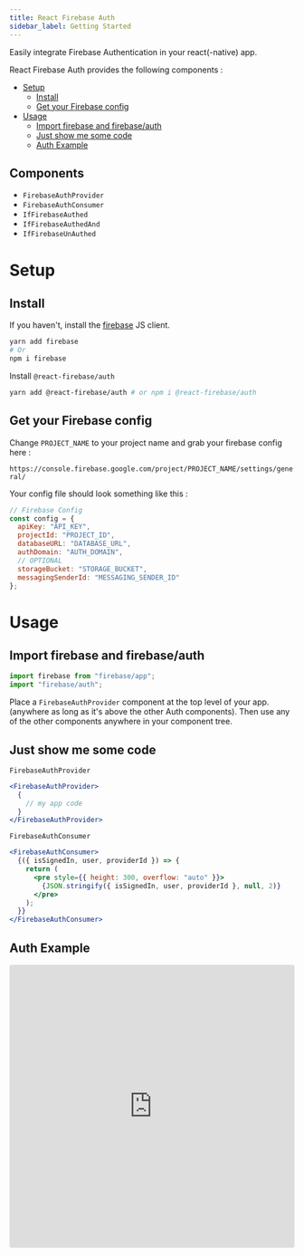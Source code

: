 ```yaml
---
title: React Firebase Auth
sidebar_label: Getting Started
---
```


Easily integrate Firebase Authentication in your react\(-native\) app.

React Firebase Auth provides the following components :

- [Setup](#setup)
  - [Install](#install)
  - [Get your Firebase config](#get-your-firebase-config)
- [Usage](#usage)
  - [Import firebase and firebase/auth](#import-firebase-and-firebaseauth)
  - [Just show me some code](#just-show-me-some-code)
  - [Auth Example](#auth-example)

## Components

* `FirebaseAuthProvider` 
* `FirebaseAuthConsumer` 
* `IfFirebaseAuthed` 
* `IfFirebaseAuthedAnd` 
* `IfFirebaseUnAuthed`


# Setup

## Install

If you haven't, install the [firebase](https://www.npmjs.com/package/firebase) JS client.

```bash
yarn add firebase
# Or 
npm i firebase
```

Install `@react-firebase/auth`

```bash
yarn add @react-firebase/auth # or npm i @react-firebase/auth
```

## Get your Firebase config

Change `PROJECT_NAME` to your project name and grab your firebase config here : 

`https://console.firebase.google.com/project/PROJECT_NAME/settings/general/`

Your config file should look something like this : 

```javascript
// Firebase Config
const config = {
  apiKey: "API_KEY",
  projectId: "PROJECT_ID",
  databaseURL: "DATABASE_URL",
  authDomain: "AUTH_DOMAIN",
  // OPTIONAL
  storageBucket: "STORAGE_BUCKET",
  messagingSenderId: "MESSAGING_SENDER_ID"
};
```


# Usage

## Import firebase and firebase/auth

```javascript
import firebase from "firebase/app";
import "firebase/auth";
```

Place a `FirebaseAuthProvider` component at the top level of your app. \(anywhere as long as it's above the other Auth components\). 
Then use any of the other components anywhere in your component tree.

## Just show me some code

`FirebaseAuthProvider`
```jsx
<FirebaseAuthProvider>
  {
    // my app code
  }
</FirebaseAuthProvider>
```

`FirebaseAuthConsumer`
```jsx
<FirebaseAuthConsumer>
  {({ isSignedIn, user, providerId }) => {
    return (
      <pre style={{ height: 300, overflow: "auto" }}>
        {JSON.stringify({ isSignedIn, user, providerId }, null, 2)}
      </pre>
    );
  }}
</FirebaseAuthConsumer>
```

## Auth Example

<iframe src="https://codesandbox.io/embed/github/rakannimer/react-firebase/tree/master/modules/sandboxes/firebase-auth" style="width:100%; height:500px; border:0; border-radius: 4px; overflow:hidden;" sandbox="allow-modals allow-forms allow-popups allow-scripts allow-same-origin"></iframe>
